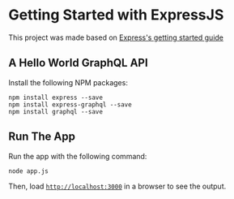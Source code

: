 # Getting Started with ExpressJS

This project was made based on [Express's getting started guide](https://expressjs.com/en/starter/installing.html)

## A Hello World GraphQL API

Install the following NPM packages:

```console
npm install express --save
npm install express-graphql --save
npm install graphql --save
```

## Run The App

Run the app with the following command:

```console
node app.js
```
Then, load [`http://localhost:3000`](http://localhost:3000) in a browser to see the output.
